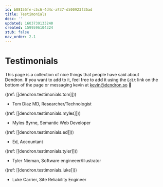 ```yaml
---
id: b08155fe-c5c6-4d4c-a737-d500923f35ad
title: Testimonials
desc: ''
updated: 1603730133240
created: 1599596104324
stub: false
nav_order: 2.1
---
```


# Testimonials

This page is a collection of nice things that people have said about Dendron. If you want to add to it, feel free to add it using the `Edit` link on the bottom of the page or messaging kevin at kevin@dendron.so 🙏

((ref: [[dendron.testimonials.tom]]))
- Tom Diaz MD, Researcher/Technologist

((ref: [[dendron.testimonials.myles]]))
-  Myles Byrne, Semantic Web Developer 

((ref: [[dendron.testimonials.ed]]))
- Ed, Accountant

((ref: [[dendron.testimonials.tyler]]))
- Tyler Nieman, Software engineeer/Illustrator

((ref: [[dendron.testimonials.luke]]))
- Luke Carrier, Site Reliability Engineer 
